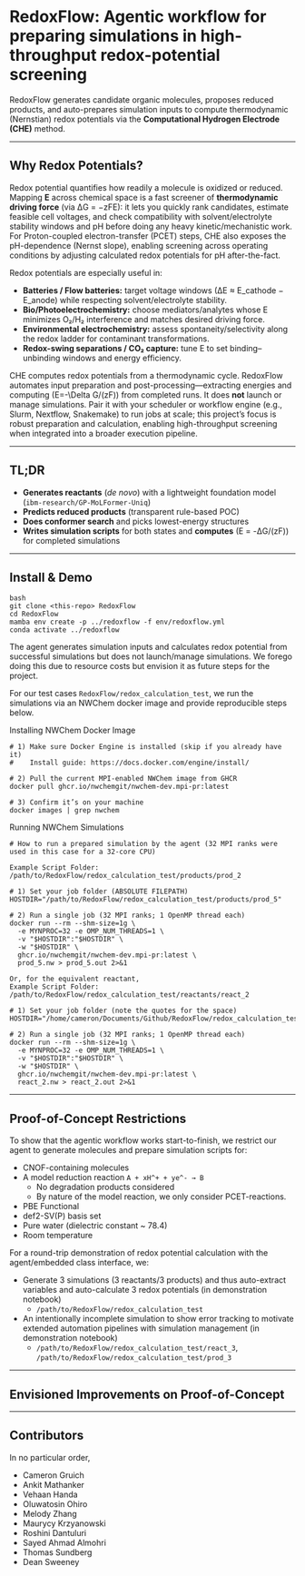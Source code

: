 # RedoxFlow: Agentic workflow for preparing simulations in high-throughput redox-potential screening 

RedoxFlow generates candidate organic molecules, proposes reduced products, and auto-prepares simulation inputs to compute thermodynamic (Nernstian) redox potentials via the **Computational Hydrogen Electrode (CHE)** method.

---

## Why Redox Potentials?
Redox potential quantifies how readily a molecule is oxidized or reduced. Mapping **E** across chemical space is a fast screener of **thermodynamic driving force** (via ΔG = −zFE): it lets you quickly rank candidates, estimate feasible cell voltages, and check compatibility with solvent/electrolyte stability windows and pH before doing any heavy kinetic/mechanistic work. For Proton-coupled electron-transfer (PCET) steps, CHE also exposes the pH-dependence (Nernst slope), enabling screening across operating conditions by adjusting calculated redox potentials for pH after-the-fact.

Redox potentials are especially useful in:
- **Batteries / Flow batteries:** target voltage windows (∆E ≈ E_cathode − E_anode) while respecting solvent/electrolyte stability.
- **Bio/Photoelectrochemistry:** choose mediators/analytes whose E minimizes O₂/H₂ interference and matches desired driving force.
- **Environmental electrochemistry:** assess spontaneity/selectivity along the redox ladder for contaminant transformations.
- **Redox-swing separations / CO₂ capture:** tune E to set binding–unbinding windows and energy efficiency.

CHE computes redox potentials from a thermodynamic cycle. RedoxFlow automates input preparation and post-processing—extracting energies and computing \(E=-\Delta G/(zF)\) from completed runs. It does **not** launch or manage simulations. Pair it with your scheduler or workflow engine (e.g., Slurm, Nextflow, Snakemake) to run jobs at scale; this project’s focus is robust preparation and calculation, enabling high-throughput screening when integrated into a broader execution pipeline.

---

## TL;DR
- **Generates reactants** (_de novo_) with a lightweight foundation model (`ibm-research/GP-MoLFormer-Uniq`)
- **Predicts reduced products** (transparent rule-based POC)
- **Does conformer search** and picks lowest-energy structures
- **Writes simulation scripts** for both states and **computes** \(E = -ΔG/(zF)\) for completed simulations

---

## Install & Demo

```
bash
git clone <this-repo> RedoxFlow
cd RedoxFlow
mamba env create -p ../redoxflow -f env/redoxflow.yml
conda activate ../redoxflow
```

The agent generates simulation inputs and calculates redox potential from successful simulations but does not launch/manage simulations. We forego doing this due to resource costs but envision it as future steps for the project. 

For our test cases `RedoxFlow/redox_calculation_test`, we run the simulations via an NWChem docker image and provide reproducible steps below.

Installing NWChem Docker Image

```
# 1) Make sure Docker Engine is installed (skip if you already have it)
#    Install guide: https://docs.docker.com/engine/install/

# 2) Pull the current MPI-enabled NWChem image from GHCR
docker pull ghcr.io/nwchemgit/nwchem-dev.mpi-pr:latest

# 3) Confirm it’s on your machine
docker images | grep nwchem
```
Running NWChem Simulations
```
# How to run a prepared simulation by the agent (32 MPI ranks were used in this case for a 32-core CPU)

Example Script Folder:
/path/to/RedoxFlow/redox_calculation_test/products/prod_2

# 1) Set your job folder (ABSOLUTE FILEPATH)
HOSTDIR="/path/to/RedoxFlow/redox_calculation_test/products/prod_5"

# 2) Run a single job (32 MPI ranks; 1 OpenMP thread each)
docker run --rm --shm-size=1g \
  -e MYNPROC=32 -e OMP_NUM_THREADS=1 \
  -v "$HOSTDIR":"$HOSTDIR" \
  -w "$HOSTDIR" \
  ghcr.io/nwchemgit/nwchem-dev.mpi-pr:latest \
  prod_5.nw > prod_5.out 2>&1

Or, for the equivalent reactant,
Example Script Folder:
/path/to/RedoxFlow/redox_calculation_test/reactants/react_2

# 1) Set your job folder (note the quotes for the space)
HOSTDIR="/home/cameron/Documents/Github/RedoxFlow/redox_calculation_test/reactants/react_2"

# 2) Run a single job (32 MPI ranks; 1 OpenMP thread each)
docker run --rm --shm-size=1g \
  -e MYNPROC=32 -e OMP_NUM_THREADS=1 \
  -v "$HOSTDIR":"$HOSTDIR" \
  -w "$HOSTDIR" \
  ghcr.io/nwchemgit/nwchem-dev.mpi-pr:latest \
  react_2.nw > react_2.out 2>&1
```
---
## Proof-of-Concept Restrictions

To show that the agentic workflow works start-to-finish, we restrict our agent to generate molecules and prepare simulation scripts for:
* CNOF-containing molecules
* A model reduction reaction `A + xH^+ + ye^- → B`
    * No degradation products considered
    * By nature of the model reaction, we only consider PCET-reactions.
* PBE Functional
* def2-SV(P) basis set
* Pure water (dielectric constant ~ 78.4)
* Room temperature


For a round-trip demonstration of redox potential calculation with the agent/embedded class interface, we:
* Generate 3 simulations (3 reactants/3 products) and thus auto-extract variables and auto-calculate 3 redox potentials (in demonstration notebook)
    * `/path/to/RedoxFlow/redox_calculation_test`
* An intentionally incomplete simulation to show error tracking to motivate extended automation pipelines with simulation management (in demonstration notebook)
    * `/path/to/RedoxFlow/redox_calculation_test/react_3`, `/path/to/RedoxFlow/redox_calculation_test/prod_3`
---
## Envisioned Improvements on Proof-of-Concept

---
## Contributors

In no particular order,
* Cameron Gruich
* Ankit Mathanker
* Vehaan Handa
* Oluwatosin Ohiro
* Melody Zhang
* Maurycy Krzyanowski
* Roshini Dantuluri
* Sayed Ahmad Almohri
* Thomas Sundberg
* Dean Sweeney
